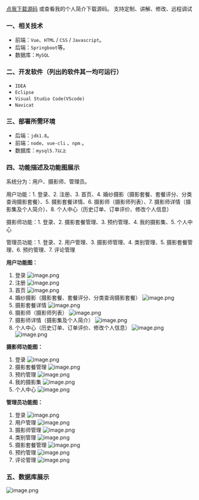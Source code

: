 [点我下载源码](https://www.oneprosol.com/detail/f83f89e723a244f2948b544ddb05fc69) 
或查看我的个人简介下载源码。
支持定制、讲解、修改、远程调试

### 一、相关技术

- 前端：`Vue`、`HTML` / `CSS` / `Javascript`。
- 后端：`Springboot`等。
- 数据库：`MySQL`

### 二、开发软件（列出的软件其一均可运行）

- `IDEA`
- `Eclipse`
- `Visual Studio Code(VScode)`
- `Navicat`

### 三、部署所需环境

- 后端：`jdk1.8`。
- 前端：`node`、`vue-cli` 、`npm`  。
- 数据库：`mysql5.7以上`

### 四、功能描述及功能图展示

系统分为：用户、摄影师、管理员。

用户功能：1. 登录、2. 注册、3. 首页、4. 婚纱摄影（摄影套餐、套餐评分、分类查询摄影套餐）、5. 摄影套餐详情、6. 摄影师（摄影师列表）、7. 摄影师详情（摄影集及个人简介）、8. 个人中心（历史订单、订单评价、修改个人信息）

摄影师功能：1. 登录、2. 摄影套餐管理、3. 预约管理、4. 我的摄影集、5. 个人中心

管理员功能：1. 登录、2. 用户管理、3. 摄影师管理、4. 类别管理、5. 摄影套餐管理、6. 预约管理、7. 评论管理

**用户功能图：**

1. 登录
   ![image.png](https://pic.picprosol.com/user_upload/1ca4a16527164fbdbe5588f4023765f3/2024-12-07%2011:30:42_image.png)
2. 注册
   ![image.png](https://pic.picprosol.com/user_upload/1ca4a16527164fbdbe5588f4023765f3/2024-12-07%2011:30:48_image.png)
3. 首页
   ![image.png](https://pic.picprosol.com/user_upload/1ca4a16527164fbdbe5588f4023765f3/2024-12-07%2011:31:00_image.png)
4. 婚纱摄影（摄影套餐、套餐评分、分类查询摄影套餐）
   ![image.png](https://pic.picprosol.com/user_upload/1ca4a16527164fbdbe5588f4023765f3/2024-12-07%2011:31:16_image.png)
5. 摄影套餐详情
   ![image.png](https://pic.picprosol.com/user_upload/1ca4a16527164fbdbe5588f4023765f3/2024-12-07%2011:32:07_image.png)
6. 摄影师（摄影师列表）
   ![image.png](https://pic.picprosol.com/user_upload/1ca4a16527164fbdbe5588f4023765f3/2024-12-07%2011:32:24_image.png)
7. 摄影师详情（摄影集及个人简介）
   ![image.png](https://pic.picprosol.com/user_upload/1ca4a16527164fbdbe5588f4023765f3/2024-12-07%2011:34:38_image.png)
8. 个人中心（历史订单、订单评价、修改个人信息）
   ![image.png](https://pic.picprosol.com/user_upload/1ca4a16527164fbdbe5588f4023765f3/2024-12-07%2011:34:57_image.png)
   ![image.png](https://pic.picprosol.com/user_upload/1ca4a16527164fbdbe5588f4023765f3/2024-12-07%2011:35:06_image.png)

**摄影师功能图：**

1. 登录
   ![image.png](https://pic.picprosol.com/user_upload/1ca4a16527164fbdbe5588f4023765f3/2024-12-07%2011:35:23_image.png)
2. 摄影套餐管理
   ![image.png](https://pic.picprosol.com/user_upload/1ca4a16527164fbdbe5588f4023765f3/2024-12-07%2011:35:29_image.png)
3. 预约管理
   ![image.png](https://pic.picprosol.com/user_upload/1ca4a16527164fbdbe5588f4023765f3/2024-12-07%2011:35:36_image.png)
4. 我的摄影集
   ![image.png](https://pic.picprosol.com/user_upload/1ca4a16527164fbdbe5588f4023765f3/2024-12-07%2011:35:43_image.png)
5. 个人中心
   ![image.png](https://pic.picprosol.com/user_upload/1ca4a16527164fbdbe5588f4023765f3/2024-12-07%2011:35:50_image.png)

**管理员功能图：**

1. 登录
   ![image.png](https://pic.picprosol.com/user_upload/1ca4a16527164fbdbe5588f4023765f3/2024-12-07%2011:35:23_image.png)
2. 用户管理
   ![image.png](https://pic.picprosol.com/user_upload/1ca4a16527164fbdbe5588f4023765f3/2024-12-07%2011:36:11_image.png)
3. 摄影师管理
   ![image.png](https://pic.picprosol.com/user_upload/1ca4a16527164fbdbe5588f4023765f3/2024-12-07%2011:37:04_image.png)
4. 类别管理
   ![image.png](https://pic.picprosol.com/user_upload/1ca4a16527164fbdbe5588f4023765f3/2024-12-07%2011:36:21_image.png)
5. 摄影套餐管理
   ![image.png](https://pic.picprosol.com/user_upload/1ca4a16527164fbdbe5588f4023765f3/2024-12-07%2011:36:27_image.png)
6. 预约管理
   ![image.png](https://pic.picprosol.com/user_upload/1ca4a16527164fbdbe5588f4023765f3/2024-12-07%2011:37:17_image.png)
7. 评论管理
   ![image.png](https://pic.picprosol.com/user_upload/1ca4a16527164fbdbe5588f4023765f3/2024-12-07%2011:37:22_image.png)

### 五、数据库展示

![image.png](https://pic.picprosol.com/user_upload/1ca4a16527164fbdbe5588f4023765f3/2024-12-07%2011:37:55_image.png)
